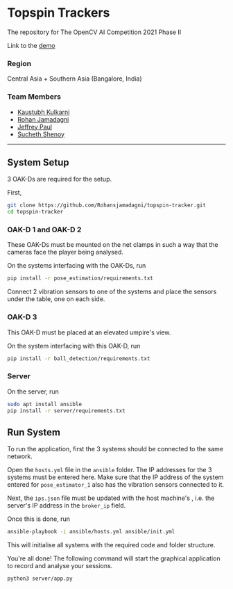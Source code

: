 # Topspin Trackers

The repository for The OpenCV AI Competition 2021 Phase II

Link to the [demo](https://youtu.be/1SICV66rsxU)

### Region
Central Asia + Southern Asia (Bangalore, India)

### Team Members
- [Kaustubh Kulkarni](https://github.com/KulkarniKaustubh)
- [Rohan Jamadagni](https://github.com/Rohansjamadagni)
- [Jeffrey Paul](https://github.com/jeffreypaul15)
- [Sucheth Shenoy](https://github.com/sucheth17)

---

## System Setup

3 OAK-Ds are required for the setup.

First,

```sh
git clone https://github.com/Rohansjamadagni/topspin-tracker.git
cd topspin-tracker
```

### OAK-D 1 and OAK-D 2

These OAK-Ds must be mounted on the net clamps in such a way that the cameras face the player being analysed.

On the systems interfacing with the OAK-Ds, run
```sh
pip install -r pose_estimation/requirements.txt
```

Connect 2 vibration sensors to one of the systems and place the sensors under the table, one on each side.

### OAK-D 3

This OAK-D must be placed at an elevated umpire's view.

On the system interfacing with this OAK-D, run
```sh
pip install -r ball_detection/requirements.txt
```

### Server

On the server, run
```sh
sudo apt install ansible
pip install -r server/requirements.txt
```

## Run System

To run the application, first the 3 systems should be connected to the same network.

Open the `hosts.yml` file in the `ansible` folder. The IP addresses for the 3 systems must be entered here. Make sure that the IP address of the system entered for `pose_estimator_1` also has the vibration sensors connected to it.

Next, the `ips.json` file must be updated with the host machine's , i.e. the server's IP address in the `broker_ip` field.

Once this is done, run
```sh
ansible-playbook -i ansible/hosts.yml ansible/init.yml
```

This will initialise all systems with the required code and folder structure.

You're all done! The following command will start the graphical application to record and analyse your sessions.

```sh
python3 server/app.py
```
